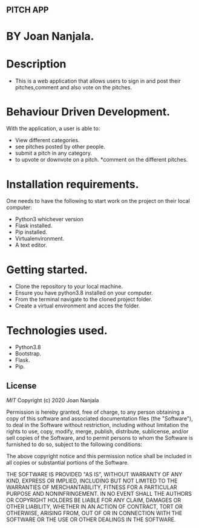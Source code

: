 ## PITCH APP

# BY Joan Nanjala.

# Description
* This is a web application that allows users to sign in and post their pitches,comment and also vote on the pitches.

# Behaviour Driven Development.
With the application, a user is able to:
* View different categories.
* see pitches posted by other people.
* submit a pitch in any category.
* to upvote or downvote on a pitch.
*comment on the different pitches.

# Installation requirements.
One needs to have the following to start work on the project on their local computer:
* Python3 whichever version
* Flask installed.
* Pip installed.
* Virtualenvironment.
* A text editor.

# Getting started.
* Clone the repository to your local machine.
* Ensure you have python3.8 installed on your computer.
* From the terminal navigate to the cloned project folder.
* Create a virtual environment and acces the folder.


# Technologies used.
* Python3.8
* Bootstrap.
* Flask.
* Pip.

## License
*MIT* Copyright (c) 2020 Joan Nanjala

Permission is hereby granted, free of charge, to any person obtaining a copy
of this software and associated documentation files (the "Software"), to deal
in the Software without restriction, including without limitation the rights
to use, copy, modify, merge, publish, distribute, sublicense, and/or sell
copies of the Software, and to permit persons to whom the Software is
furnished to do so, subject to the following conditions:

The above copyright notice and this permission notice shall be included in all
copies or substantial portions of the Software.

THE SOFTWARE IS PROVIDED "AS IS", WITHOUT WARRANTY OF ANY KIND, EXPRESS OR
IMPLIED, INCLUDING BUT NOT LIMITED TO THE WARRANTIES OF MERCHANTABILITY,
FITNESS FOR A PARTICULAR PURPOSE AND NONINFRINGEMENT. IN NO EVENT SHALL THE
AUTHORS OR COPYRIGHT HOLDERS BE LIABLE FOR ANY CLAIM, DAMAGES OR OTHER
LIABILITY, WHETHER IN AN ACTION OF CONTRACT, TORT OR OTHERWISE, ARISING FROM,
OUT OF OR IN CONNECTION WITH THE SOFTWARE OR THE USE OR OTHER DEALINGS IN THE
SOFTWARE.